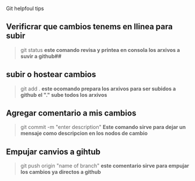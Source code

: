 Git helpfoul tips

## Verificrar que cambios tenems en llinea para subir
>git status
>**este comando revisa y printea en consola los arxivos a suvir a github##**

## subir o hostear cambios
>git add . 
>**este ocomando prepara los arxivos para ser subidos a github el "." sube todos los arxivos**

## Agregar comentario a mis cambios
>git commit -m "enter description"
>**Este comando sirve para dejar  un mensaje como descripcion en los nodos de cambio**

## Empujar canvios a gihtub
>git push origin "name of branch"
>**este comentario sirve para empujar los cambios ya directos a github** 